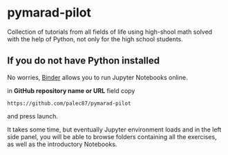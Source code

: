 # pymarad-pilot
Collection of tutorials from all fields of life using high-shool math solved with the help of Python, not only for the high school students.

## If you do not have Python installed
No worries, [Binder](https://mybinder.org/) allows you to run Jupyter Notebooks online.

in **GitHub repository name or URL** field
copy

`https://github.com/palec87/pymarad-pilot` 

and press launch.

It takes some time, but eventually Jupyter environment loads and in the left side panel, you will be able to browse folders containing all the exercises, as well as the introductory Notebooks.
